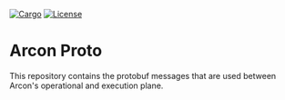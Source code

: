 [![Cargo](https://img.shields.io/badge/crates.io-v0.1.3-orange)](https://crates.io/crates/arcon_proto)
[![License](https://img.shields.io/badge/License-BSD%203--Clause-blue)](https://github.com/cda-group/arcon_proto)

# Arcon Proto

This repository contains the protobuf messages that are used between Arcon's operational and execution plane.
